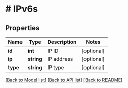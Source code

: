 # # IPv6s

## Properties

Name | Type | Description | Notes
------------ | ------------- | ------------- | -------------
**id** | **int** | IP ID | [optional]
**ip** | **string** | IP address | [optional]
**type** | **string** | IP type | [optional]

[[Back to Model list]](../../README.md#models) [[Back to API list]](../../README.md#endpoints) [[Back to README]](../../README.md)
